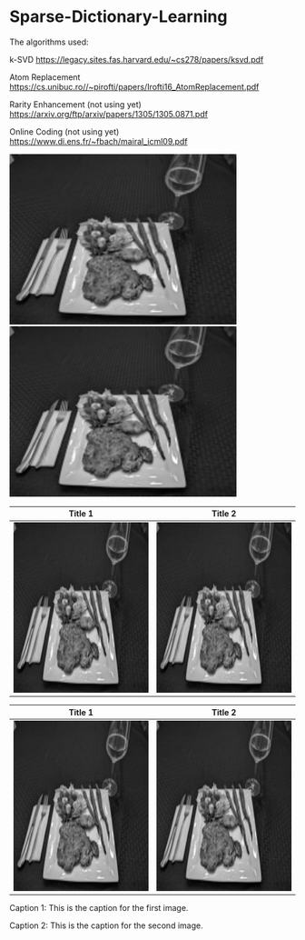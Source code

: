 # Sparse-Dictionary-Learning
 
The algorithms used:

k-SVD
https://legacy.sites.fas.harvard.edu/~cs278/papers/ksvd.pdf

Atom Replacement
https://cs.unibuc.ro//~pirofti/papers/Irofti16_AtomReplacement.pdf

Rarity Enhancement (not using yet)
https://arxiv.org/ftp/arxiv/papers/1305/1305.0871.pdf

Online Coding (not using yet)
https://www.di.ens.fr/~fbach/mairal_icml09.pdf

<img alt="alt text" height="300" src="small_gray_dinner.png" width="400"/>
<img alt="alt text" height="300" src="small_gray_dinner.png" width="400"/>

| Title 1 | Title 2 |
|---------|---------|
| <img alt="Caption 1" height="300" src="small_gray_dinner.png" width="400"/> | <img alt="Caption 2" height="300" src="small_gray_dinner.png" width="400"/> |

| Title 1 | Title 2                                     |
|---------|---------------------------------------------|
| <img alt="Caption 1" height="300" src="small_gray_dinner.png" width="400"/> | <img alt="Caption 2" height="300" src="small_gray_dinner.png" width="400"/> |

Caption 1: This is the caption for the first image.

Caption 2: This is the caption for the second image.

